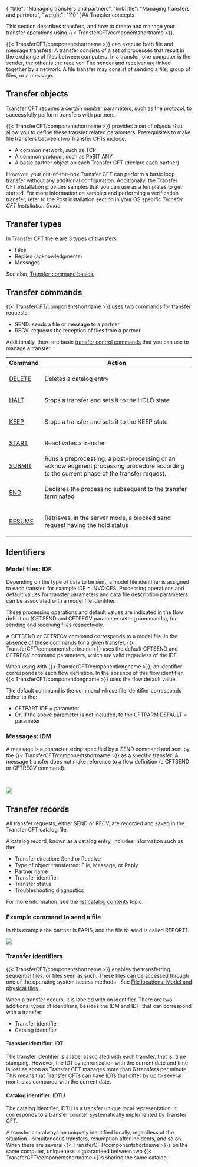 {
    "title": "Managing transfers and partners",
    "linkTitle": "Managing transfers and partners",
    "weight": "110"
}## Transfer concepts

This section describes transfers, and how to create and
manage your transfer operations using {{< TransferCFT/componentshortname  >}}.

{{< TransferCFT/componentshortname  >}} can execute both file and message transfers. A transfer
consists of a set of processes that result in the exchange of files between
computers. In a transfer, one computer is the sender, the other is the
receiver. The sender and receiver are linked together by a network. A
file transfer may consist of sending a file, group of files, or a message.

## Transfer objects

Transfer CFT requires a certain number parameters, such as the protocol, to successfully perform transfers with partners.

{{< TransferCFT/componentshortname  >}} provides
a set of *objects* that allow you to define these transfer related parameters. Prerequisites to make file transfers between two Transfer CFTs include:

-   A common network, such as TCP
-   A common protocol, such as PeSIT ANY
-   A basic partner object on each Transfer CFT (declare each partner)

However, your out-of-the-box Transfer CFT can perform a basic loop transfer without any additional configuration. Additionally, the Transfer CFT installation provides samples that you can use as a templates to get started. For more information on samples and performing a verification transfer, refer to the Post installation section in your OS specific *Transfer CFT Installation Guide*.

## Transfer types

In Transfer
CFT there are 3 types of transfers:

-   Files
-   Replies (acknowledgments)
-   Messages

See also, [Transfer command basics.](transfer_command_overview)

## Transfer commands

{{< TransferCFT/componentshortname  >}} uses two commands for transfer requests:

-   SEND: sends a file or message to a partner
-   RECV: requests the reception of files from a partner

Additionally, there are basic [transfer control commands](../c_intro_userinterfaces/web_copilot_ui/operations/managing_transfer_states) that you can use to manage a transfer.

<table>
   <thead>
      <tr>
<th class="HeadE-Column1-Header1">Command         </th>
<th class="HeadD-Column1-Header1">Action         </th>
      </tr>
   </thead>
   <tbody>
      <tr>
         <td><p><a href="../admin_intro/admin_commands_intro/delete_command">DELETE</a></p>         </td>
         <td><p>Deletes a catalog entry </p>         </td>
      </tr>
      <tr>
         <td><p><a href="">HALT</a></p>         </td>
         <td><p>Stops a transfer and sets it to the HOLD state </p>         </td>
      </tr>
      <tr>
         <td><p><a href="">KEEP</a></p>         </td>
         <td><p>Stops a transfer and sets it to the KEEP state </p>         </td>
      </tr>
      <tr>
         <td><p><a href="">START</a></p>         </td>
         <td><p>Reactivates a transfer </p>         </td>
      </tr>
      <tr>
         <td><p><a href="">SUBMIT</a></p>         </td>
         <td>Runs a preprocessing, a post-processing or an acknowledgment processing procedure according to the current phase of the transfer request.         </td>
      </tr>
      <tr>
         <td><p><a href="">END</a></p>         </td>
         <td><p>Declares the processing subsequent to the transfer terminated </p>         </td>
      </tr>
      <tr>
         <td><p><a href="">RESUME</a></p>         </td>
         <td><p>Retrieves, in the server mode, a blocked send request having
the hold status</p>         </td>
      </tr>
   </tbody>
</table>

<span id="Transfer_owners"></span>

## Identifiers

### Model files: IDF

Depending on the type of data to be sent, a model file identifier is assigned to each transfer, for example
IDF = INVOICES. Processing operations and default values for transfer
parameters and data file description parameters can be associated with
a model file identifier.

These processing operations and default values are indicated in the flow definition
(CFTSEND and CFTRECV parameter setting commands), for sending and receiving
files respectively.

A CFTSEND or CFTRECV command corresponds to a model
file. In the absence of these commands for a given transfer, {{< TransferCFT/componentshortname  >}} uses the default CFTSEND and CFTRECV command parameters, which are
valid regardless of the IDF.

When using with {{< TransferCFT/componentlongname  >}}, an identifier corresponds to each flow definition. In the absence of this flow identifier, {{< TransferCFT/componentlongname  >}} uses the flow default value.

The default command is the command whose file identifier corresponds either to the:

-   CFTPART
    IDF = parameter
-   Or, if the above
    parameter is not included, to the CFTPARM DEFAULT
    = parameter

<span id="Messages__IDM"></span>

### Messages: IDM

A message is a character string specified by a SEND command and sent
by the {{< TransferCFT/componentshortname  >}} as a specific transfer. A message transfer does not make reference to a flow definition (a CFTSEND or CFTRECV command).

 

![](/Images/TransferCFT/temp_type_data.png)

## Transfer records

All transfer requests, either SEND or RECV, are recorded and saved in
the Transfer CFT catalog file.

A catalog record, known as a catalog
entry, includes information such as the:

-   Transfer direction:
    Send or Receive
-   Type of object
    transferred: File, Message, or Reply
-   Partner name
-   Transfer identifier
-   Transfer status
-   Troubleshooting diagnostics

For more information, see the [list catalog contents](../c_intro_userinterfaces/about_cftutil/monitoring_cftutil_intro/listcat_command) topic.

### Example command to send a file

In this example the partner is PARIS, and the file to send is called REPORT1.

![](/Images/TransferCFT/temp_request.png)

### Transfer identifiers

{{< TransferCFT/componentshortname  >}} enables the transferring sequential files, or files seen
as such. These files can be accessed through one of the operating system
access methods . See [File locations: Model and physical files](creating_transfers_start_here/model_and_physical_file_concepts).

When a transfer occurs, it is labeled with an identifier. There are
two additional types of identifiers, besides the IDM and IDF, that can correspond with a transfer:

-   Transfer
    identifier
-   Catalog
    identifier

<span id="Transfer_identifier__IDT"></span>

#### Transfer identifier: IDT

The transfer identifier is a label associated with each transfer, that is, time stamping. However, the IDT synchronization with the current date and time is lost as soon as Transfer CFT manages more than 6 transfers per minute. This means that Transfer CFTs can have IDTs that differ by up to several months as compared with the current date.

<span id="Catalog_identifier__IDTU"></span>

#### Catalog identifier: IDTU

The catalog identifier, IDTU
is a transfer unique local representation. It corresponds to a transfer
counter systematically implemented by Transfer CFT.

A transfer can always be uniquely identified locally, regardless of
the situation - simultaneous transfers, resumption after incidents, and
so on. When there are several {{< TransferCFT/componentshortname  >}}s on the same computer, uniqueness
is guaranteed between two {{< TransferCFT/componentshortname  >}}s sharing the same catalog.
